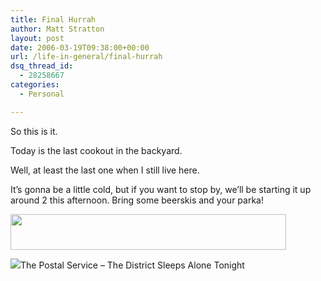 ```yaml
---
title: Final Hurrah
author: Matt Stratton
layout: post
date: 2006-03-19T09:38:00+00:00
url: /life-in-general/final-hurrah
dsq_thread_id:
  - 28258667
categories:
  - Personal

---
```

So this is it.

Today is the last cookout in the backyard.

Well, at least the last one when I still live here.

It&#8217;s gonna be a little cold, but if you want to stop by, we&#8217;ll be starting it up around 2 this afternoon. Bring some beerskis and your parka!

<img src="https://static.flickr.com/45/114655443_b064686c42_o.jpg" width="441" height="57" />

<span class="xj_itms"><a href="https://www.itunes.com"><img src="https://ax.phobos.apple.com.edgesuite.net/images/iTunes.gif" border="0" /></a>The Postal Service &#8211; The District Sleeps Alone Tonight</span>